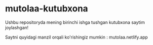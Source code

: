 # mutolaa-kutubxona
Ushbu repositoryda mening birinchi ishga tushgan kutubxona saytim joylashgan!

Saytni quyidagi manzil orqali ko'rishingiz mumkin : mutolaa.netlify.app
